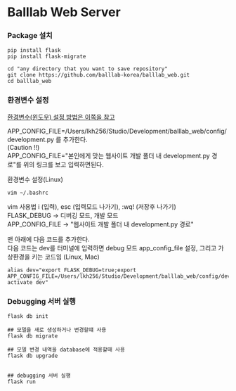 # Balllab Web Server


### Package 설치
``` {bash}
pip install flask
pip install flask-migrate
```

``` {bash}
cd "any directory that you want to save repository"
git clone https://github.com/balllab-korea/balllab_web.git
cd balllab_web
```

### 환경변수 설정

[환경변수(윈도우) 설정 방법은 이쪽을 참고](https://wikidocs.net/81042)

APP_CONFIG_FILE=/Users/lkh256/Studio/Development/balllab_web/config/development.py 를 추가한다.   
(Caution !!)  
APP_CONFIG_FILE="본인에게 맞는 웹사이트 개발 폴더 내 development.py 경로"를 위의 링크를 보고 입력하면된다. 

환경변수 설정(Linux)
``` {bash}
vim ~/.bashrc
```


vim 사용법 i (입력), esc (입력모드 나가기), :wq! (저장후 나가기)   
FLASK_DEBUG -> 디버깅 모드, 개발 모드   
APP_CONFIG_FILE -> "웹사이트 개발 폴더 내 development.py 경로"   

맨 아래에 다음 코드를 추가한다.   
다음 코드는 dev를 터미널에 입력하면 debug 모드 app_config_file 설정, 그리고 가상환경을 키는 코드임 (Linux, Mac)   

``` {bash}
alias dev="export FLASK_DEBUG=true;export APP_CONFIG_FILE=/Users/lkh256/Studio/Development/balllab_web/config/development.py;conda activate dev"
```

### Debugging 서버 실행
``` {bash}
flask db init

## 모델을 새로 생성하거나 변경할떄 사용
flask db migrate

## 모델 변경 내역을 database에 적용할때 사용
flask db upgrade


## debugging 서버 실행
flask run
```

